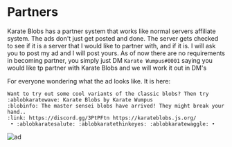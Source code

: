 # Partners
Karate Blobs has a partner system that works like normal servers affiliate system. The ads don't just get posted and done. The server gets checked to see if it is a server that I would like to partner with, and if it is. I will ask you to post my ad and I will post yours. As of now there are no requirements in becoming partner, you simply just DM `Karate Wumpus#0001` saying you would like tp partner with Karate Blobs and we will work it out in DM's

For everyone wondering what the ad looks like. It is here:
```
Want to try out some cool variants of the classic blobs? Then try
:ablobkaratewave: Karate Blobs by Karate Wumpus
:blobinfo: The master sensei blobs have arrived! They might break your hand..
:link: https://discord.gg/3PtPFtn https://karateblobs.js.org/
 • :ablobkaratesalute: :ablobkaratethinkeyes: :ablobkaratewaggle: •
 ```

 ![ad](https://karateblobs.js.org/images/ad.gif)
